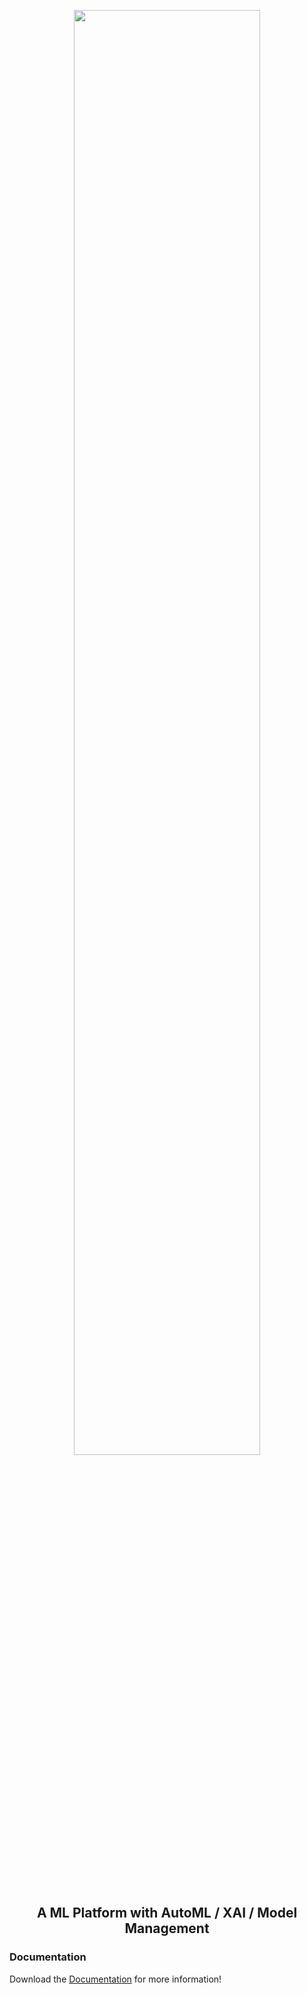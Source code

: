 <p align="center"><a href="https://modin.readthedocs.io"><img width=77% alt="" src="https://github.com/modin-project/modin/blob/3d6368edf311995ad231ec5342a51cd9e4e3dc20/docs/img/MODIN_ver2_hrz.png?raw=true"></a></p>
<h2 align="center">A ML Platform with AutoML / XAI / Model Management</h2>


### Documentation

Download the [Documentation](https://github.com/yoonslab/omelet/raw/master/docs/omelet_keynote.pdf) for more information!

